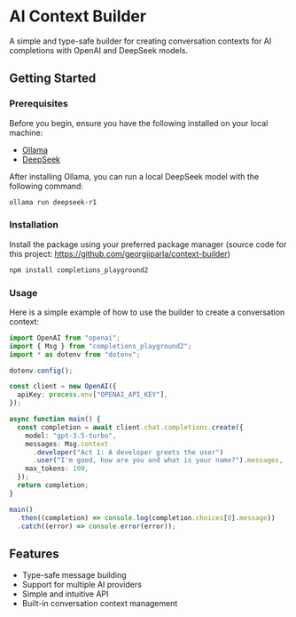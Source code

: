 # AI Context Builder

A simple and type-safe builder for creating conversation contexts for AI completions with OpenAI and DeepSeek models.

## Getting Started

### Prerequisites

Before you begin, ensure you have the following installed on your local machine:

- [Ollama](https://ollama.com/download)
- [DeepSeek](https://ollama.com/library/deepseek-coder)

After installing Ollama, you can run a local DeepSeek model with the following command:

```bash
ollama run deepseek-r1
```

### Installation

Install the package using your preferred package manager (source code for this project: https://github.com/georgiiparla/context-builder)
```bash
npm install completions_playground2
```

### Usage

Here is a simple example of how to use the builder to create a conversation context:

```typescript
import OpenAI from "openai";
import { Msg } from "completions_playground2";
import * as dotenv from "dotenv";

dotenv.config();

const client = new OpenAI({
  apiKey: process.env["OPENAI_API_KEY"],
});

async function main() {
  const completion = await client.chat.completions.create({
    model: "gpt-3.5-turbo",
    messages: Msg.context
      .developer("Act 1: A developer greets the user")
      .user("I'm good, how are you and what is your name?").messages,
    max_tokens: 100,
  });
  return completion;
}

main()
  .then((completion) => console.log(completion.choices[0].message))
  .catch((error) => console.error(error));
```

## Features

- Type-safe message building
- Support for multiple AI providers
- Simple and intuitive API
- Built-in conversation context management
